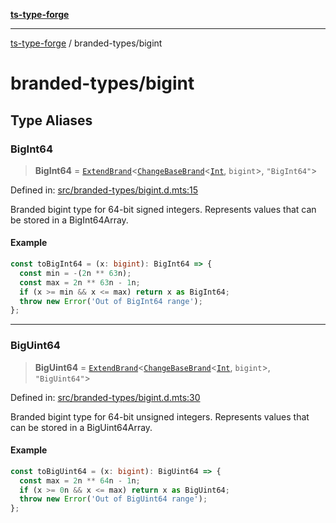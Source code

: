 [**ts-type-forge**](../README.md)

***

[ts-type-forge](../README.md) / branded-types/bigint

# branded-types/bigint

## Type Aliases

### BigInt64

> **BigInt64** = [`ExtendBrand`](brand/README.md#extendbrand)\<[`ChangeBaseBrand`](brand/README.md#changebasebrand)\<[`Int`](int.md#int), `bigint`\>, `"BigInt64"`\>

Defined in: [src/branded-types/bigint.d.mts:15](https://github.com/noshiro-pf/ts-type-forge/blob/main/src/branded-types/bigint.d.mts#L15)

Branded bigint type for 64-bit signed integers.
Represents values that can be stored in a BigInt64Array.

#### Example

```ts
const toBigInt64 = (x: bigint): BigInt64 => {
  const min = -(2n ** 63n);
  const max = 2n ** 63n - 1n;
  if (x >= min && x <= max) return x as BigInt64;
  throw new Error('Out of BigInt64 range');
};
```

***

### BigUint64

> **BigUint64** = [`ExtendBrand`](brand/README.md#extendbrand)\<[`ChangeBaseBrand`](brand/README.md#changebasebrand)\<[`Int`](int.md#int), `bigint`\>, `"BigUint64"`\>

Defined in: [src/branded-types/bigint.d.mts:30](https://github.com/noshiro-pf/ts-type-forge/blob/main/src/branded-types/bigint.d.mts#L30)

Branded bigint type for 64-bit unsigned integers.
Represents values that can be stored in a BigUint64Array.

#### Example

```ts
const toBigUint64 = (x: bigint): BigUint64 => {
  const max = 2n ** 64n - 1n;
  if (x >= 0n && x <= max) return x as BigUint64;
  throw new Error('Out of BigUint64 range');
};
```
